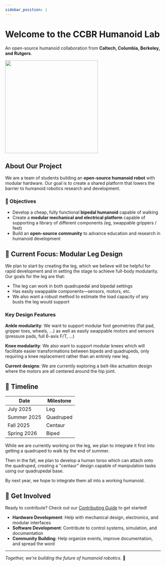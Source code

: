 ```yaml
---
sidebar_position: 1
---
```


# Welcome to the CCBR Humanoid Lab

An open-source humanoid collaboration from **Caltech, Columbia, Berkeley, and Rutgers**.

<img src="https://github.com/user-attachments/assets/38926b09-3791-4f6d-ab38-10d959024f7e" width="300" />

## About Our Project

We are a team of students building an **open-source humanoid robot** with modular hardware. Our goal is to create a shared platform that lowers the barrier to humanoid robotics research and development.

### 🎯 Objectives
- Develop a cheap, fully functional **bipedal humanoid** capable of walking
- Create a **modular mechanical and electrical platform** capable of supporting a library of different components (eg, swappable grippers / feet)
- Build an **open-source community** to advance education and research in humanoid development

## 🚀 Current Focus: Modular Leg Design

We plan to start by creating the leg, which we believe will be helpful for rapid development and in setting the stage to achieve full-body modularity. Our goals for the leg are that:

- The leg can work in both quadrupedal and bipedal settings
- Has easily swappable components—sensors, motors, etc.
- We also want a robust method to estimate the load capacity of any busts the leg would support

### Key Design Features

**Ankle modularity**: We want to support modular foot geometries (flat pad, gripper toes, wheels, ...) as well as easily swappable motors and sensors (pressure pads, full 6-axis F/T, ...)

**Knee modularity**: We also want to support modular knees which will facilitate easier transformations between bipeds and quadrupeds, only requiring a knee replacement rather than an entirely new leg.

**Current designs**: We are currently exploring a belt-like actuation design where the motors are all centered around the hip joint.

## 📅 Timeline

| Date        | Milestone |
| ----------- | --------- |
| July 2025   | Leg       |
| Summer 2025 | Quadruped |
| Fall 2025   | Centaur   |
| Spring 2026 | Biped     |

While we are currently working on the leg, we plan to integrate it first into getting a quadruped to walk by the end of summer.

Then in the fall, we plan to develop a human torso which can attach onto the quadruped, creating a "centaur" design capable of manipulation tasks using our quadrupedal base.

By next year, we hope to integrate them all into a working humanoid.

## 🤝 Get Involved

Ready to contribute? Check out our [Contributing Guide](./contribute/contribute.md) to get started!

- **Hardware Development**: Help with mechanical design, electronics, and modular interfaces
- **Software Development**: Contribute to control systems, simulation, and documentation
- **Community Building**: Help organize events, improve documentation, and spread the word

---

*Together, we're building the future of humanoid robotics.* 🤖 